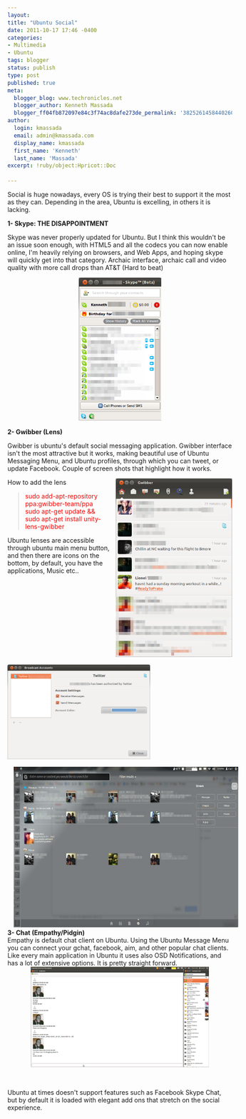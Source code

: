 ```yaml
---
layout:
title: "Ubuntu Social"
date: 2011-10-17 17:46 -0400
categories:
- Multimedia
- Ubuntu
tags: blogger
status: publish
type: post
published: true
meta:
  blogger_blog: www.techronicles.net
  blogger_author: Kenneth Massada
  blogger_ff04fb872097e84c3f74ac8dafe273de_permalink: '3825261458440260888'
author:
  login: kmassada
  email: admin@kmassada.com
  display_name: kmassada
  first_name: 'Kenneth'
  last_name: 'Massada'
excerpt: !ruby/object:Hpricot::Doc

---
```

<p>Social is huge nowadays, every OS is trying their best to support it the most as they can. Depending in the area, Ubuntu is excelling, in others it is lacking.</p>
<p><b>1- Skype: THE DISAPPOINTMENT</b></p>
<p>Skype was never properly updated for Ubuntu. But I think this wouldn't be an issue soon enough, with HTML5 and all the codecs you can now enable online, I'm heavily relying on browsers, and Web Apps, and hoping skype will quickly get into that category. Archaic interface, archaic call and video quality with more call drops than AT&amp;T (Hard to beat)</p>
<div class="separator" style="clear:both;text-align:center;"><a href="http://techronilces.files.wordpress.com/2011/10/56269-kmassada-skype25e2258425a22528beta2529_005.png" style="margin-left:1em;margin-right:1em;"><img border="0" height="320" src="/images/wp/56269-kmassada-skype25e2258425a22528beta2529_005.png?w=173" width="185" /></a></div>
<p><b>2- Gwibber (Lens)</b></p>
<p>Gwibber is ubuntu's default social messaging application. Gwibber interface isn't the most attractive but it works, making beautiful use of Ubuntu Messaging Menu, and Ubuntu profiles, through which you can tweet, or update Facebook. Couple of screen shots that highlight how it works.</p>
<div class="separator" style="clear:both;text-align:center;"><a href="http://techronilces.files.wordpress.com/2011/10/e0bb3-gwibber_006.png" style="clear:right;float:right;margin-bottom:1em;margin-left:1em;"><img border="0" height="400" src="/images/wp/e0bb3-gwibber_006.png?w=196" width="261" /></a></div>
<p><a href="http://techronilces.files.wordpress.com/2011/10/0bb59-broadcastaccounts_007.png" style="clear:left;float:left;margin-bottom:1em;margin-right:1em;"><img border="0" height="212" src="/images/wp/0bb59-broadcastaccounts_007.png?w=300" width="320" /></a></p>
<p>How to add the lens<br />
<blockquote><span style="color:red;">sudo add-apt-repository ppa:gwibber-team/ppa<br />sudo apt-get update &amp;&amp; sudo apt-get install unity-lens-gwibber</span></p></blockquote>
<p>Ubuntu lenses are accessible through ubuntu main menu button, and then there are icons on the bottom, by default, you have the applications, Music etc..</p>
<div class="separator" style="clear:both;text-align:center;"><a href="http://techronilces.files.wordpress.com/2011/10/4c661-workspace1_012.png" style="margin-left:1em;margin-right:1em;"><img border="0" height="360" src="/images/wp/4c661-workspace1_012.png?w=300" width="640" /></a></div>
<div class="separator" style="clear:both;text-align:center;"></div>
<div class="separator" style="clear:both;text-align:left;"></div>
<div style="text-align:-webkit-auto;"><b>3- Chat (Empathy/Pidgin)</b></div>
<div style="text-align:-webkit-auto;"></div>
<div style="text-align:-webkit-auto;">Empathy is default chat client on Ubuntu. Using the Ubuntu Message Menu you can connect your gchat, facebook, aim, and other popular chat clients. Like every main application in Ubuntu it uses also OSD Notifications, and has a lot of extensive options. It is pretty straight forward. </div>
<div style="text-align:-webkit-auto;"></div>
<div class="separator" style="clear:both;text-align:center;"><a href="http://techronilces.files.wordpress.com/2011/10/580e1-screenshotat2011-10-1610253a01253a24.png" style="margin-left:1em;margin-right:1em;"><img border="0" height="225" src="/images/wp/580e1-screenshotat2011-10-1610253a01253a24.png?w=300" width="400" /></a></div>
<div style="text-align:-webkit-auto;"></div>
<p><b><br /></b></p>
<p>Ubuntu at times doesn't support features such as Facebook Skype Chat, but by default it is loaded with elegant add ons that stretch on the social experience.</p>

